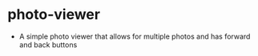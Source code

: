 # photo-viewer
- A simple photo viewer that allows for multiple photos and has forward and back buttons
